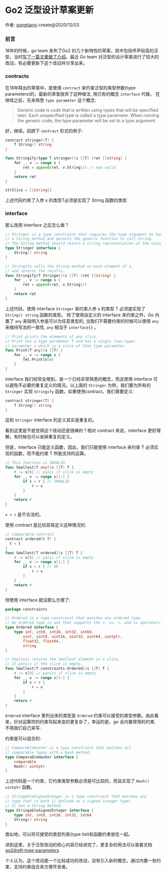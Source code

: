# Go2 泛型设计草案更新

作者: [songtianyi](http://songtianyi.info) create@2020/12/03

### 前言

18年的时候，go team 发布了Go2 的几个新特性的草案，其中包括呼声较高的泛型，当时[写了一篇文章做了介绍](http://songtianyi.info/pages/programming/programming-languages/go2-design-draft-introduction.html)。最近 Go team 对泛型的设计草案进行了较大的改动，有必要更新下这个改动并分享出来。

### contracts

在18年释出的草案中，是使用 `contract` 来约束泛型的类型参数(type parameters)的，最新的草案放弃了这种做法, 用已有的概念 `interface` 代替。
在继续之前，先来熟悉 `type parameter` 这个概念:

> Generic code is code that is written using types that will be specified later. Each unspecified type is called a type parameter. 
> When running the generic code, the type parameter will be set to a type argument.

好，继续。回顾下 `contract` 形式的例子:

``` go
contract stringer(T) {
	T String() string
}

func Stringify(type T stringer)(s []T) (ret []string) {
	for _, v := range s {
		ret = append(ret, v.String()) // now valid
	}
	return ret
}

strSlice = []string{}

```

上述代码约束了入参 s 的类型T必须是实现了 String 函数的类型

### interface

那么改用 interface 之后怎么做？

``` go
// Stringer is a type constraint that requires the type argument to have
// a String method and permits the generic function to call String.
// The String method should return a string representation of the value.
type Stringer interface {
	String() string
}

// Stringify calls the String method on each element of s,
// and returns the results.
func Stringify[T Stringer](s []T) (ret []string) {
	for _, v := range s {
		ret = append(ret, v.String())
	}
	return ret
}

```

上述代码，使用 interface `Stringer` 来约束入参 s 的类型 T 必须是实现了 `String() string` 函数的类型。
除了使用自定义的 interface 来约束之外，Go 内置了 `any` 来指明入参是可以为任意类型的, 当我们不需要约束的时候可以使用 `any` 来维持写法的一致性, `any` 相当于 `interface{}` 。

``` go
// Print prints the elements of any slice.
// Print has a type parameter T and has a single (non-type)
// parameter s which is a slice of that type parameter.
func Print[T any](s []T) {
    for _, v := range s {
		fmt.Println(v)
	}
}
```

interface 我们经常会用到，是一个已经非常熟悉的概念，而且使用 interface 可以避免不必要的重复定义的情况。以上面的 `Stringer` 为例，我们要为所有的 `Stringer` 实现 `Stringify` 函数，如果使用contract，我们需要定义:

``` go
contract stringer(T) {
	T String() string
}
```

这和 `Stringer` interface 的定义其实是重复的。

看到这里是不是觉得这个改动还是很棒的？相对 contract 来说，interface 更好理解，有时候也可以省掉重复的定义。

但是，interface 只能定义函数，因此，我们只能使用 interface 来约束 T 必须实现的函数，而不能约束 T 所能支持的运算。

``` go
// This function is INVALID.
func Smallest[T any](s []T) T {
	r := s[0] // panic if slice is empty
	for _, v := range s[1:] {
		if v < r { // INVALID
			r = v
		}
	}
	return r
}
```

`v < r` 是不合法的。

使用 contract 是比较容易定义这种情况的.

``` go
// comparable contract
contract ordered(t T) {
  t < t
}
func Smallest[T ordered](s []T) T {
	r := s[0] // panic if slice is empty
	for _, v := range s[1:] {
		if v < r { // OK
			r = v
		}
	}
	return r
}
```

但使用 interface 就没那么方便了:

``` go
package constraints

// Ordered is a type constraint that matches any ordered type.
// An ordered type is one that supports the <, <=, >, and >= operators.
type Ordered interface {
	type int, int8, int16, int32, int64,
		uint, uint8, uint16, uint32, uint64, uintptr,
		float32, float64,
		string
}

// Smallest returns the smallest element in a slice.
// It panics if the slice is empty.
func Smallest[T constraints.Ordered](s []T) T {
	r := s[0] // panics if slice is empty
	for _, v := range s[1:] {
		if v < r {
			r = v
		}
	}
	return r
}
```

`Ordered` interface 里列出来的类型是 `Ordered` 约束可以接受的类型参数。由此看来，针对运算符的约束写起来变的更复杂了，幸运的是，go 会内置常用的约束, 不用我们自己来写.

约束是可以组合的:

``` go
// ComparableHasher is a type constraint that matches all
// comparable types with a Hash method.
type ComparableHasher interface {
	comparable
	Hash() uintptr
}
```

上述代码是一个约束，它约束类型参数必须是可比较的，而且实现了 `Hash() uintptr` 函数。

``` go
// StringableSignedInteger is a type constraint that matches any
// type that is both 1) defined as a signed integer type;
// 2) has a String method.
type StringableSignedInteger interface {
	type int, int8, int16, int32, int64
	String() string
}
```

类似地，可以将可接受的类型列表(type list)和函数约束放在一起。

讲到这里，关于泛型改动的核心内容已经讲完了，更复杂的用法可以查看文档 [go2draft-type-parameters](https://go.googlesource.com/proposal/+/refs/heads/master/design/go2draft-type-parameters.md).

个人认为，这个改动是一个比较成功的改动，没有引入新的概念，通过内置一些约束，支持约束组合来方便开发者。
